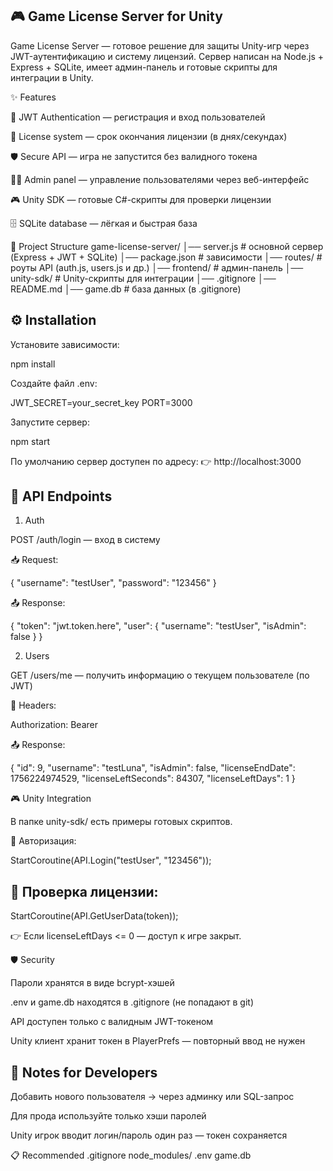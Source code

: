 ## 🎮 Game License Server for Unity

Game License Server — готовое решение для защиты Unity-игр через JWT-аутентификацию и систему лицензий.
Сервер написан на Node.js + Express + SQLite, имеет админ-панель и готовые скрипты для интеграции в Unity.

✨ Features

🔑 JWT Authentication — регистрация и вход пользователей

📅 License system — срок окончания лицензии (в днях/секундах)

🛡 Secure API — игра не запустится без валидного токена

👨‍💻 Admin panel — управление пользователями через веб-интерфейс

🎮 Unity SDK — готовые C#-скрипты для проверки лицензии

🗄 SQLite database — лёгкая и быстрая база

📂 Project Structure
game-license-server/
│── server.js        # основной сервер (Express + JWT + SQLite)
│── package.json     # зависимости
│── routes/          # роуты API (auth.js, users.js и др.)
│── frontend/        # админ-панель
│── unity-sdk/       # Unity-скрипты для интеграции
│── .gitignore
│── README.md
│── game.db          # база данных (в .gitignore)

## ⚙️ Installation

Установите зависимости:

npm install


Создайте файл .env:

JWT_SECRET=your_secret_key
PORT=3000


Запустите сервер:

npm start


По умолчанию сервер доступен по адресу:
👉 http://localhost:3000

## 🔌 API Endpoints
1. Auth

POST /auth/login — вход в систему

📥 Request:

{
  "username": "testUser",
  "password": "123456"
}


📤 Response:

{
  "token": "jwt.token.here",
  "user": {
    "username": "testUser",
    "isAdmin": false
  }
}

2. Users

GET /users/me — получить информацию о текущем пользователе (по JWT)

🔑 Headers:

Authorization: Bearer <TOKEN>


📤 Response:

{
  "id": 9,
  "username": "testLuna",
  "isAdmin": false,
  "licenseEndDate": 1756224974529,
  "licenseLeftSeconds": 84307,
  "licenseLeftDays": 1
}

🎮 Unity Integration

В папке unity-sdk/ есть примеры готовых скриптов.

🔑 Авторизация:

StartCoroutine(API.Login("testUser", "123456"));


## 📅 Проверка лицензии:

StartCoroutine(API.GetUserData(token));


👉 Если licenseLeftDays <= 0 — доступ к игре закрыт.

🛡 Security

Пароли хранятся в виде bcrypt-хэшей

.env и game.db находятся в .gitignore (не попадают в git)

API доступен только с валидным JWT-токеном

Unity клиент хранит токен в PlayerPrefs — повторный ввод не нужен

## 📌 Notes for Developers

Добавить нового пользователя → через админку или SQL-запрос

Для прода используйте только хэши паролей

Unity игрок вводит логин/пароль один раз — токен сохраняется

📋 Recommended .gitignore
node_modules/
.env
game.db